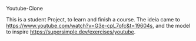 Youtube-Clone

This is a student Project, to learn and finish a course. The ideia came to https://www.youtube.com/watch?v=G3e-cpL7ofc&t=19604s, and the model to inspire https://supersimple.dev/exercises/youtube.
